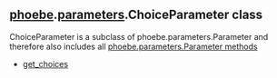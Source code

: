 ## [phoebe](phoebe.md).[parameters](phoebe.parameters.md).ChoiceParameter class

ChoiceParameter is a subclass of phoebe.parameters.Parameter and therefore also includes all [phoebe.parameters.Parameter methods](phoebe.parameters.Parameter.md)

* [get_choices](phoebe.parameters.ChoiceParameter.get_choices.md)
